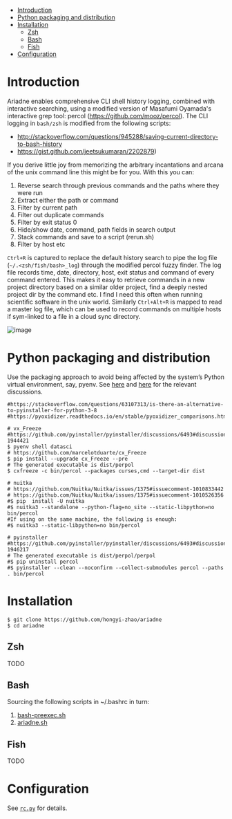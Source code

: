 - [Introduction](#introduction)
- [Python packaging and distribution](#Python-packaging-and-distribution)
- [Installation](#installation)
  - [Zsh](#zsh)
  - [Bash](#bash)
  - [Fish](#fish)
- [Configuration](#configuration)


# Introduction

Ariadne enables comprehensive CLI shell history logging, combined with interactive searching, using a modified version of Masafumi Oyamada's interactive grep tool: percol (https://github.com/mooz/percol). The CLI logging in `bash/zsh` is modified from the following scripts:

- http://stackoverflow.com/questions/945288/saving-current-directory-to-bash-history
- https://gist.github.com/jeetsukumaran/2202879)

If you derive little joy from memorizing the arbitrary incantations and arcana of the unix command line this might be for you. With this you can:

1. Reverse search through previous commands and the paths where they were run
2. Extract either the path or command
3. Filter by current path
4. Filter out duplicate commands
5. Filter by exit status 0
6. Hide/show date, command, path fields in search output
7. Stack commands and save to a script (rerun.sh)
8. Filter by host etc

`Ctrl+R` is captured to replace the default history search to pipe the log file (`~/.<zsh/fish/bash>_log`) through the modified percol fuzzy finder. The log file records time, date, directory, host, exit status and command of every command entered. This makes it easy to retrieve commands in a new project directory based on a similar older project, find a deeply nested project dir by the command etc. I find I need this often when running scientific software in the unix world. Similarly `Ctrl+Alt+R` is mapped to read a master log file, which can be used to record commands on multiple hosts if sym-linked to a file in a cloud sync directory. 

![image](https://user-images.githubusercontent.com/11155854/132346682-356498c7-dea1-4e08-a3e0-b3d02061651d.png)


# Python packaging and distribution

Use the packaging approach to avoid being affected by the system’s Python virtual environment, say, pyenv. See [here](https://github.com/pyinstaller/pyinstaller/discussions/6493#discussioncomment-1944421) and [here](https://github.com/Nuitka/Nuitka/issues/1375) for the relevant discussions.

```
#https://stackoverflow.com/questions/63107313/is-there-an-alternative-to-pyinstaller-for-python-3-8
#https://pyoxidizer.readthedocs.io/en/stable/pyoxidizer_comparisons.html

# vx_Freeze
#https://github.com/pyinstaller/pyinstaller/discussions/6493#discussioncomment-1944421
$ pyenv shell datasci
# https://github.com/marcelotduarte/cx_Freeze
$ pip install --upgrade cx_Freeze --pre
# The generated executable is dist/perpol
$ cxfreeze -c bin/percol --packages curses,cmd --target-dir dist

# nuitka
# https://github.com/Nuitka/Nuitka/issues/1375#issuecomment-1010833442
# https://github.com/Nuitka/Nuitka/issues/1375#issuecomment-1010526356
#$ pip  install -U nuitka
#$ nuitka3 --standalone --python-flag=no_site --static-libpython=no bin/percol
#If using on the same machine, the following is enough:
#$ nuitka3 --static-libpython=no bin/percol

# pyinstaller
#https://github.com/pyinstaller/pyinstaller/discussions/6493#discussioncomment-1946217
# The generated executable is dist/perpol/perpol
#$ pip uninstall percol 
#$ pyinstaller --clean --noconfirm --collect-submodules percol --paths . bin/percol
```

# Installation
    $ git clone https://github.com/hongyi-zhao/ariadne
    $ cd ariadne
    
## Zsh

TODO 
    
## Bash
Sourcing the following scripts in ~/.bashrc in turn:

1. [bash-preexec.sh](https://github.com/rcaloras/bash-preexec/blob/master/bash-preexec.sh)
2. [ariadne.sh](https://github.com/hongyi-zhao/ariadne/blob/master/ariadne.sh)
    
## Fish
  TODO

# Configuration

See [`rc.py`](https://github.com/hongyi-zhao/ariadne/blob/master/rc.py) for details.
